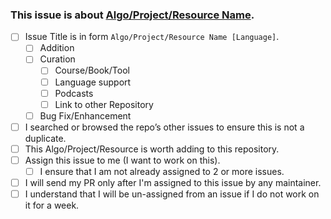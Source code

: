 ### This issue is about [Algo/Project/Resource Name](link).

- [ ] Issue Title is in form `Algo/Project/Resource Name [Language]`.
  - [ ] Addition
  - [ ] Curation
  	- [ ] Course/Book/Tool
    - [ ] Language support
    - [ ] Podcasts
    - [ ] Link to other Repository
  - [ ] Bug Fix/Enhancement
- [ ] I searched or browsed the repo’s other issues to ensure this is not a duplicate.
- [ ] This Algo/Project/Resource is worth adding to this repository.
- [ ] Assign this issue to me (I want to work on this).
	- [ ] I ensure that I am not already assigned to 2 or more issues.
- [ ] I will send my PR only after I'm assigned to this issue by any maintainer.
- [ ] I understand that I will be un-assigned from an issue if I do not work on it for a week.
 
<!-- It's not necessary for all for points to be checked, we will look at what is required once you open an issue. --> 

